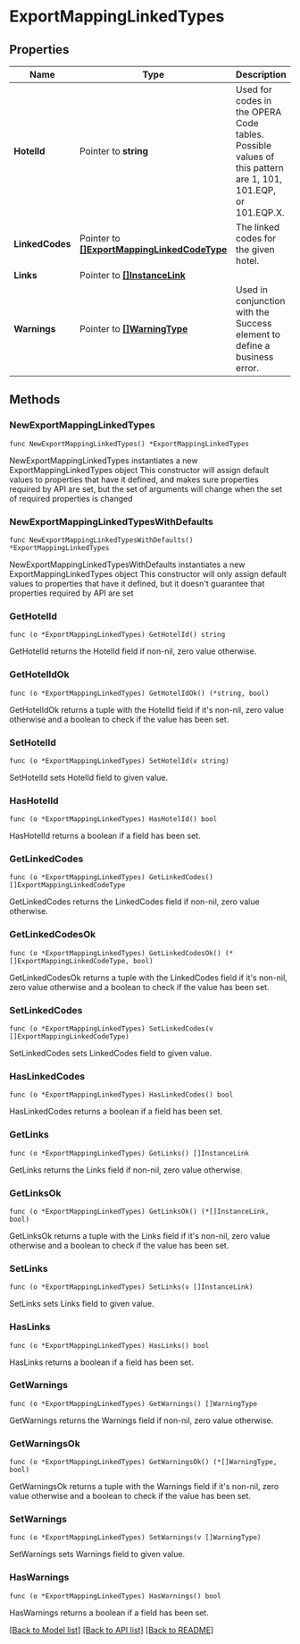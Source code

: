 # ExportMappingLinkedTypes

## Properties

Name | Type | Description | Notes
------------ | ------------- | ------------- | -------------
**HotelId** | Pointer to **string** | Used for codes in the OPERA Code tables. Possible values of this pattern are 1, 101, 101.EQP, or 101.EQP.X. | [optional] 
**LinkedCodes** | Pointer to [**[]ExportMappingLinkedCodeType**](ExportMappingLinkedCodeType.md) | The linked codes for the given hotel. | [optional] 
**Links** | Pointer to [**[]InstanceLink**](InstanceLink.md) |  | [optional] 
**Warnings** | Pointer to [**[]WarningType**](WarningType.md) | Used in conjunction with the Success element to define a business error. | [optional] 

## Methods

### NewExportMappingLinkedTypes

`func NewExportMappingLinkedTypes() *ExportMappingLinkedTypes`

NewExportMappingLinkedTypes instantiates a new ExportMappingLinkedTypes object
This constructor will assign default values to properties that have it defined,
and makes sure properties required by API are set, but the set of arguments
will change when the set of required properties is changed

### NewExportMappingLinkedTypesWithDefaults

`func NewExportMappingLinkedTypesWithDefaults() *ExportMappingLinkedTypes`

NewExportMappingLinkedTypesWithDefaults instantiates a new ExportMappingLinkedTypes object
This constructor will only assign default values to properties that have it defined,
but it doesn't guarantee that properties required by API are set

### GetHotelId

`func (o *ExportMappingLinkedTypes) GetHotelId() string`

GetHotelId returns the HotelId field if non-nil, zero value otherwise.

### GetHotelIdOk

`func (o *ExportMappingLinkedTypes) GetHotelIdOk() (*string, bool)`

GetHotelIdOk returns a tuple with the HotelId field if it's non-nil, zero value otherwise
and a boolean to check if the value has been set.

### SetHotelId

`func (o *ExportMappingLinkedTypes) SetHotelId(v string)`

SetHotelId sets HotelId field to given value.

### HasHotelId

`func (o *ExportMappingLinkedTypes) HasHotelId() bool`

HasHotelId returns a boolean if a field has been set.

### GetLinkedCodes

`func (o *ExportMappingLinkedTypes) GetLinkedCodes() []ExportMappingLinkedCodeType`

GetLinkedCodes returns the LinkedCodes field if non-nil, zero value otherwise.

### GetLinkedCodesOk

`func (o *ExportMappingLinkedTypes) GetLinkedCodesOk() (*[]ExportMappingLinkedCodeType, bool)`

GetLinkedCodesOk returns a tuple with the LinkedCodes field if it's non-nil, zero value otherwise
and a boolean to check if the value has been set.

### SetLinkedCodes

`func (o *ExportMappingLinkedTypes) SetLinkedCodes(v []ExportMappingLinkedCodeType)`

SetLinkedCodes sets LinkedCodes field to given value.

### HasLinkedCodes

`func (o *ExportMappingLinkedTypes) HasLinkedCodes() bool`

HasLinkedCodes returns a boolean if a field has been set.

### GetLinks

`func (o *ExportMappingLinkedTypes) GetLinks() []InstanceLink`

GetLinks returns the Links field if non-nil, zero value otherwise.

### GetLinksOk

`func (o *ExportMappingLinkedTypes) GetLinksOk() (*[]InstanceLink, bool)`

GetLinksOk returns a tuple with the Links field if it's non-nil, zero value otherwise
and a boolean to check if the value has been set.

### SetLinks

`func (o *ExportMappingLinkedTypes) SetLinks(v []InstanceLink)`

SetLinks sets Links field to given value.

### HasLinks

`func (o *ExportMappingLinkedTypes) HasLinks() bool`

HasLinks returns a boolean if a field has been set.

### GetWarnings

`func (o *ExportMappingLinkedTypes) GetWarnings() []WarningType`

GetWarnings returns the Warnings field if non-nil, zero value otherwise.

### GetWarningsOk

`func (o *ExportMappingLinkedTypes) GetWarningsOk() (*[]WarningType, bool)`

GetWarningsOk returns a tuple with the Warnings field if it's non-nil, zero value otherwise
and a boolean to check if the value has been set.

### SetWarnings

`func (o *ExportMappingLinkedTypes) SetWarnings(v []WarningType)`

SetWarnings sets Warnings field to given value.

### HasWarnings

`func (o *ExportMappingLinkedTypes) HasWarnings() bool`

HasWarnings returns a boolean if a field has been set.


[[Back to Model list]](../README.md#documentation-for-models) [[Back to API list]](../README.md#documentation-for-api-endpoints) [[Back to README]](../README.md)


